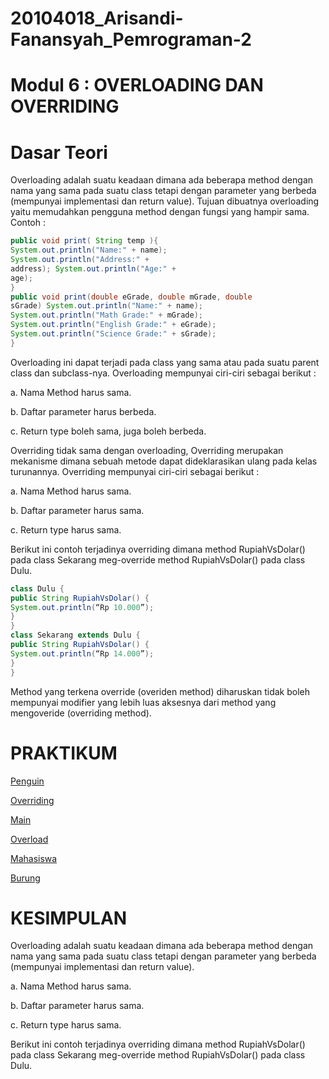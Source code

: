 # 20104018_Arisandi-Fanansyah_Pemrograman-2

# Modul 6 : OVERLOADING DAN OVERRIDING

# Dasar Teori

  Overloading adalah suatu keadaan dimana ada beberapa method dengan nama yang sama pada suatu class tetapi dengan parameter yang berbeda (mempunyai implementasi dan return value). Tujuan dibuatnya overloading yaitu memudahkan pengguna method dengan fungsi yang hampir sama. Contoh :

```java
public void print( String temp ){
System.out.println("Name:" + name);
System.out.println("Address:" +
address); System.out.println("Age:" +
age);
}
public void print(double eGrade, double mGrade, double
sGrade) System.out.println("Name:" + name);
System.out.println("Math Grade:" + mGrade);
System.out.println("English Grade:" + eGrade);
System.out.println("Science Grade:" + sGrade);
}
```

  Overloading ini dapat terjadi pada class yang sama atau pada suatu parent class dan subclass-nya. Overloading mempunyai ciri-ciri sebagai berikut :

a. Nama Method harus sama.

b. Daftar parameter harus berbeda.

c. Return type boleh sama, juga boleh berbeda.

Overriding tidak sama dengan overloading, Overriding merupakan mekanisme dimana sebuah metode dapat dideklarasikan ulang pada kelas turunannya. Overriding mempunyai ciri-ciri sebagai berikut :

a. Nama Method harus sama.

b. Daftar parameter harus sama.

c. Return type harus sama.

  Berikut ini contoh terjadinya overriding dimana method RupiahVsDolar() pada class Sekarang meg-override method RupiahVsDolar() pada class Dulu.

```java
class Dulu {
public String RupiahVsDolar() {
System.out.println(“Rp 10.000”);
}
}
class Sekarang extends Dulu {
public String RupiahVsDolar() {
System.out.println(“Rp 14.000”);
}
}
```

Method yang terkena override (overiden method) diharuskan tidak boleh mempunyai modifier yang lebih luas aksesnya dari method yang mengoveride (overriding method).

# PRAKTIKUM

[Penguin](https://github.com/Arisandi-Fanansyah/20104018_Arisandi-Fanansyah_Pemrograman-2/blob/Modul7/Percobaan/Penguin.java)

[Overriding](https://github.com/Arisandi-Fanansyah/20104018_Arisandi-Fanansyah_Pemrograman-2/blob/Modul7/Percobaan/Overriding.java)

[Main](https://github.com/Arisandi-Fanansyah/20104018_Arisandi-Fanansyah_Pemrograman-2/blob/Modul7/Percobaan/Main.java)

[Overload](https://github.com/Arisandi-Fanansyah/20104018_Arisandi-Fanansyah_Pemrograman-2/blob/Modul7/Percobaan/Overload.java)

[Mahasiswa](https://github.com/Arisandi-Fanansyah/20104018_Arisandi-Fanansyah_Pemrograman-2/blob/Modul7/Percobaan/Mahasiswa.java)

[Burung](https://github.com/Arisandi-Fanansyah/20104018_Arisandi-Fanansyah_Pemrograman-2/blob/Modul7/Percobaan/Burung.java)

# KESIMPULAN

  Overloading adalah suatu keadaan dimana ada beberapa method dengan nama yang sama pada suatu class tetapi dengan parameter yang berbeda (mempunyai implementasi dan return value).

a. Nama Method harus sama. 

b. Daftar parameter harus sama. 

c. Return type harus sama. 

  Berikut ini contoh terjadinya overriding dimana method RupiahVsDolar() pada class Sekarang meg-override method RupiahVsDolar() pada class Dulu.

